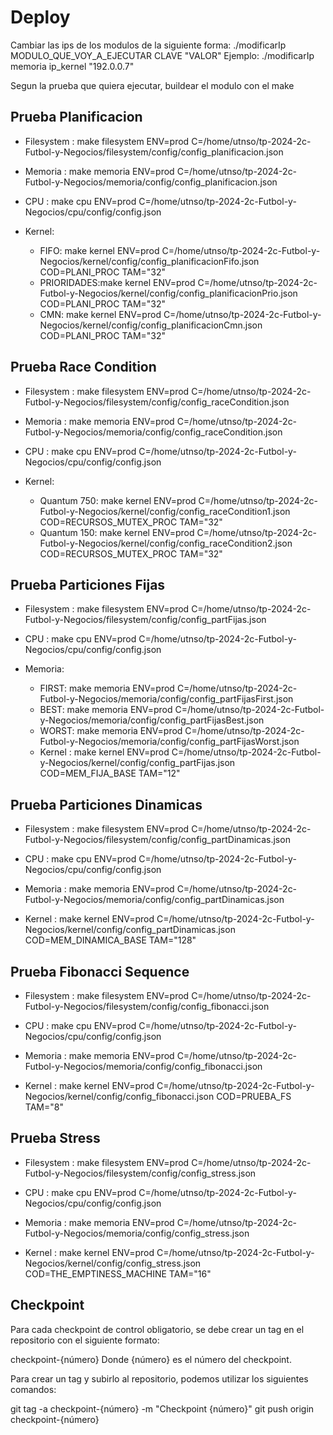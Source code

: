 # Deploy

Cambiar las ips de los modulos de la siguiente forma: ./modificarIp MODULO_QUE_VOY_A_EJECUTAR CLAVE "VALOR" Ejemplo: ./modificarIp memoria ip_kernel "192.0.0.7"

Segun la prueba que quiera ejecutar, buildear el modulo con el make

## Prueba Planificacion
- Filesystem : make filesystem ENV=prod C=/home/utnso/tp-2024-2c-Futbol-y-Negocios/filesystem/config/config_planificacion.json

- Memoria : make memoria ENV=prod C=/home/utnso/tp-2024-2c-Futbol-y-Negocios/memoria/config/config_planificacion.json

- CPU : make cpu ENV=prod C=/home/utnso/tp-2024-2c-Futbol-y-Negocios/cpu/config/config.json

- Kernel:

  - FIFO: make kernel ENV=prod C=/home/utnso/tp-2024-2c-Futbol-y-Negocios/kernel/config/config_planificacionFifo.json COD=PLANI_PROC TAM="32"
  - PRIORIDADES:make kernel ENV=prod C=/home/utnso/tp-2024-2c-Futbol-y-Negocios/kernel/config/config_planificacionPrio.json COD=PLANI_PROC TAM="32"
  - CMN: make kernel ENV=prod C=/home/utnso/tp-2024-2c-Futbol-y-Negocios/kernel/config/config_planificacionCmn.json COD=PLANI_PROC TAM="32"

## Prueba Race Condition
- Filesystem : make filesystem ENV=prod C=/home/utnso/tp-2024-2c-Futbol-y-Negocios/filesystem/config/config_raceCondition.json

- Memoria : make memoria ENV=prod C=/home/utnso/tp-2024-2c-Futbol-y-Negocios/memoria/config/config_raceCondition.json

- CPU : make cpu ENV=prod C=/home/utnso/tp-2024-2c-Futbol-y-Negocios/cpu/config/config.json

- Kernel:

  - Quantum 750: make kernel ENV=prod C=/home/utnso/tp-2024-2c-Futbol-y-Negocios/kernel/config/config_raceCondition1.json COD=RECURSOS_MUTEX_PROC TAM="32"
  - Quantum 150: make kernel ENV=prod C=/home/utnso/tp-2024-2c-Futbol-y-Negocios/kernel/config/config_raceCondition2.json COD=RECURSOS_MUTEX_PROC TAM="32"

## Prueba Particiones Fijas
- Filesystem : make filesystem ENV=prod C=/home/utnso/tp-2024-2c-Futbol-y-Negocios/filesystem/config/config_partFijas.json

- CPU : make cpu ENV=prod C=/home/utnso/tp-2024-2c-Futbol-y-Negocios/cpu/config/config.json

- Memoria:

  - FIRST: make memoria ENV=prod C=/home/utnso/tp-2024-2c-Futbol-y-Negocios/memoria/config/config_partFijasFirst.json
  - BEST: make memoria ENV=prod C=/home/utnso/tp-2024-2c-Futbol-y-Negocios/memoria/config/config_partFijasBest.json
  - WORST: make memoria ENV=prod C=/home/utnso/tp-2024-2c-Futbol-y-Negocios/memoria/config/config_partFijasWorst.json
  - Kernel : make kernel ENV=prod C=/home/utnso/tp-2024-2c-Futbol-y-Negocios/kernel/config/config_partFijas.json COD=MEM_FIJA_BASE TAM="12"

## Prueba Particiones Dinamicas
- Filesystem : make filesystem ENV=prod C=/home/utnso/tp-2024-2c-Futbol-y-Negocios/filesystem/config/config_partDinamicas.json

- CPU : make cpu ENV=prod C=/home/utnso/tp-2024-2c-Futbol-y-Negocios/cpu/config/config.json

- Memoria : make memoria ENV=prod C=/home/utnso/tp-2024-2c-Futbol-y-Negocios/memoria/config/config_partDinamicas.json

- Kernel : make kernel ENV=prod C=/home/utnso/tp-2024-2c-Futbol-y-Negocios/kernel/config/config_partDinamicas.json COD=MEM_DINAMICA_BASE TAM="128"

## Prueba Fibonacci Sequence
- Filesystem : make filesystem ENV=prod C=/home/utnso/tp-2024-2c-Futbol-y-Negocios/filesystem/config/config_fibonacci.json

- CPU : make cpu ENV=prod C=/home/utnso/tp-2024-2c-Futbol-y-Negocios/cpu/config/config.json

- Memoria : make memoria ENV=prod C=/home/utnso/tp-2024-2c-Futbol-y-Negocios/memoria/config/config_fibonacci.json

- Kernel : make kernel ENV=prod C=/home/utnso/tp-2024-2c-Futbol-y-Negocios/kernel/config/config_fibonacci.json COD=PRUEBA_FS TAM="8"

## Prueba Stress
- Filesystem : make filesystem ENV=prod C=/home/utnso/tp-2024-2c-Futbol-y-Negocios/filesystem/config/config_stress.json

- CPU : make cpu ENV=prod C=/home/utnso/tp-2024-2c-Futbol-y-Negocios/cpu/config/config.json

- Memoria : make memoria ENV=prod C=/home/utnso/tp-2024-2c-Futbol-y-Negocios/memoria/config/config_stress.json

- Kernel : make kernel ENV=prod C=/home/utnso/tp-2024-2c-Futbol-y-Negocios/kernel/config/config_stress.json COD=THE_EMPTINESS_MACHINE TAM="16"

## Checkpoint
Para cada checkpoint de control obligatorio, se debe crear un tag en el repositorio con el siguiente formato:

checkpoint-{número}
Donde {número} es el número del checkpoint.

Para crear un tag y subirlo al repositorio, podemos utilizar los siguientes comandos:

git tag -a checkpoint-{número} -m "Checkpoint {número}"
git push origin checkpoint-{número}
